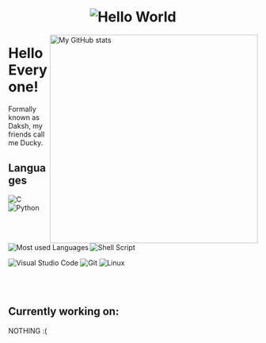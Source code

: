<h1 align=center><img src="https://readme-typing-svg.herokuapp.com/?font=jetbrains+mono&color=219&size=22&center=true&vCenter=true&lines=Welcome%20%20to%20%20my%20%20GitHub;;" alt="Hello World"></h1>

<img src="https://github-readme-stats.vercel.app/api?username=TheDucky&show_icons=true&theme=nord" alt="My GitHub stats" width=420px align=right>

# Hello Everyone!

Formally known as Daksh, my friends call me Ducky.

## Languages 

<img src="https://github-readme-stats.vercel.app/api/top-langs/?username=TheDucky&layout=compact&theme=nord&langs_count=6&hide=html,css,markdown" alt="Most used Languages" align="left">

![C](https://img.shields.io/badge/C-00599C?style=for-the-badge&logo=c&logoColor=white)
![Python](https://img.shields.io/badge/Python-FFD43B?style=for-the-badge&logo=python&logoColor=blue)
![Shell Script](https://img.shields.io/badge/shell_script-%23121011.svg?style=for-the-badge&logo=gnu-bash&logoColor=white)

![Visual Studio Code](https://img.shields.io/badge/Visual%20Studio%20Code-0078d7.svg?style=for-the-badge&logo=visual-studio-code&logoColor=white)
![Git](https://img.shields.io/badge/git-%23F05033.svg?style=for-the-badge&logo=git&logoColor=white)
![Linux](https://img.shields.io/badge/Linux-FCC624?style=for-the-badge&logo=linux&logoColor=black)

 <br/> <br/> 

## Currently working on:

NOTHING :(
